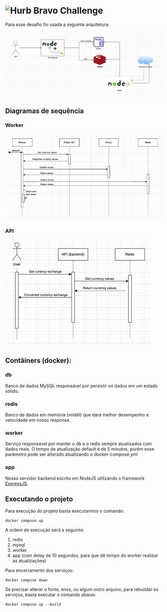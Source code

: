 # <img src="https://avatars1.githubusercontent.com/u/7063040?v=4&s=200.jpg" alt="Hurb" width="24" /> Bravo Challenge

Para esse desafio foi usada a seguinte arquitetura:

<p>
    <img src="./docs/Architecture.png" alt="Architecture" />
</p>

## Diagramas de sequência

### Worker

<p>
    <img src="./docs/Sequence-Worker.png" alt="[UML] Sequence - Worker" />
</p>

### API

<p>
    <img src="./docs/Sequence-API.png" alt="[UML] Sequence - Worker" />
</p>

## Contâiners (docker):

### db

Banco de dados MySQL responsável por persistir os dados em um estado sólido.

### redis

Banco de dados em memória (volátil) que dará melhor desempenho e velocidade em nosso response.

### worker

Serviço responsável por manter o db e o redis sempre atualizados com dados reais. O tempo de atualização default é de 5 minutos, porém esse parâmetro pode ser alterado atualizando o docker-compose.yml

### app

Nosso servidor backend escrito em NodeJS utilizando o framework [ExpressJS](https://expressjs.com/pt-br/).


## Executando o projeto

Para execução do projeto basta executarmos o comando:
```shell
docker compose up
```

A ordem de execução será a seguinte:
1. redis
2. mysql
3. worker
4. app (com delay de 10 segundos, para que dê tempo do worker realizar as atualizações)

Para encerramento dos serviços:
```shell
docker compose down
```

Se precisar alterar o fonte, envs, ou algum outro arquivo, para rebuildar os serviços, basta executar o comando abaixo:
```shell
docker compose up --build
```
